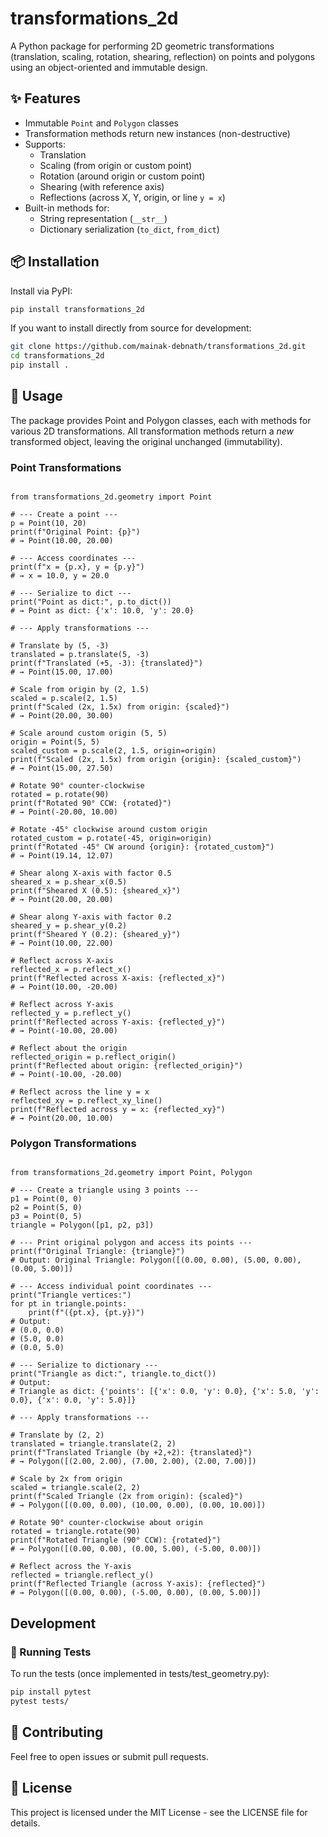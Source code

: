 # transformations_2d

A Python package for performing 2D geometric transformations (translation, scaling, rotation, shearing, reflection) on points and polygons using an object-oriented and immutable design.

## ✨ Features

- Immutable `Point` and `Polygon` classes
- Transformation methods return new instances (non-destructive)
- Supports:
  - Translation
  - Scaling (from origin or custom point)
  - Rotation (around origin or custom point)
  - Shearing (with reference axis)
  - Reflections (across X, Y, origin, or line `y = x`)
- Built-in methods for:
  - String representation (`__str__`)
  - Dictionary serialization (`to_dict`, `from_dict`)

## 📦 Installation

Install via PyPI:

```bash
pip install transformations_2d
```

If you want to install directly from source for development:

```bash
git clone https://github.com/mainak-debnath/transformations_2d.git
cd transformations_2d
pip install .
```

## 🚀 Usage

The package provides Point and Polygon classes, each with methods for various 2D transformations. All transformation methods return a _new_ transformed object, leaving the original unchanged (immutability).

### Point Transformations

```

from transformations_2d.geometry import Point

# --- Create a point ---
p = Point(10, 20)
print(f"Original Point: {p}")
# → Point(10.00, 20.00)

# --- Access coordinates ---
print(f"x = {p.x}, y = {p.y}")
# → x = 10.0, y = 20.0

# --- Serialize to dict ---
print("Point as dict:", p.to_dict())
# → Point as dict: {'x': 10.0, 'y': 20.0}

# --- Apply transformations ---

# Translate by (5, -3)
translated = p.translate(5, -3)
print(f"Translated (+5, -3): {translated}")
# → Point(15.00, 17.00)

# Scale from origin by (2, 1.5)
scaled = p.scale(2, 1.5)
print(f"Scaled (2x, 1.5x) from origin: {scaled}")
# → Point(20.00, 30.00)

# Scale around custom origin (5, 5)
origin = Point(5, 5)
scaled_custom = p.scale(2, 1.5, origin=origin)
print(f"Scaled (2x, 1.5x) from origin {origin}: {scaled_custom}")
# → Point(15.00, 27.50)

# Rotate 90° counter-clockwise
rotated = p.rotate(90)
print(f"Rotated 90° CCW: {rotated}")
# → Point(-20.00, 10.00)

# Rotate -45° clockwise around custom origin
rotated_custom = p.rotate(-45, origin=origin)
print(f"Rotated -45° CW around {origin}: {rotated_custom}")
# → Point(19.14, 12.07)

# Shear along X-axis with factor 0.5
sheared_x = p.shear_x(0.5)
print(f"Sheared X (0.5): {sheared_x}")
# → Point(20.00, 20.00)

# Shear along Y-axis with factor 0.2
sheared_y = p.shear_y(0.2)
print(f"Sheared Y (0.2): {sheared_y}")
# → Point(10.00, 22.00)

# Reflect across X-axis
reflected_x = p.reflect_x()
print(f"Reflected across X-axis: {reflected_x}")
# → Point(10.00, -20.00)

# Reflect across Y-axis
reflected_y = p.reflect_y()
print(f"Reflected across Y-axis: {reflected_y}")
# → Point(-10.00, 20.00)

# Reflect about the origin
reflected_origin = p.reflect_origin()
print(f"Reflected about origin: {reflected_origin}")
# → Point(-10.00, -20.00)

# Reflect across the line y = x
reflected_xy = p.reflect_xy_line()
print(f"Reflected across y = x: {reflected_xy}")
# → Point(20.00, 10.00)

```

### Polygon Transformations

```

from transformations_2d.geometry import Point, Polygon

# --- Create a triangle using 3 points ---
p1 = Point(0, 0)
p2 = Point(5, 0)
p3 = Point(0, 5)
triangle = Polygon([p1, p2, p3])

# --- Print original polygon and access its points ---
print(f"Original Triangle: {triangle}")
# Output: Original Triangle: Polygon([(0.00, 0.00), (5.00, 0.00), (0.00, 5.00)])

# --- Access individual point coordinates ---
print("Triangle vertices:")
for pt in triangle.points:
    print(f"({pt.x}, {pt.y})")
# Output:
# (0.0, 0.0)
# (5.0, 0.0)
# (0.0, 5.0)

# --- Serialize to dictionary ---
print("Triangle as dict:", triangle.to_dict())
# Output:
# Triangle as dict: {'points': [{'x': 0.0, 'y': 0.0}, {'x': 5.0, 'y': 0.0}, {'x': 0.0, 'y': 5.0}]}

# --- Apply transformations ---

# Translate by (2, 2)
translated = triangle.translate(2, 2)
print(f"Translated Triangle (by +2,+2): {translated}")
# → Polygon([(2.00, 2.00), (7.00, 2.00), (2.00, 7.00)])

# Scale by 2x from origin
scaled = triangle.scale(2, 2)
print(f"Scaled Triangle (2x from origin): {scaled}")
# → Polygon([(0.00, 0.00), (10.00, 0.00), (0.00, 10.00)])

# Rotate 90° counter-clockwise about origin
rotated = triangle.rotate(90)
print(f"Rotated Triangle (90° CCW): {rotated}")
# → Polygon([(0.00, 0.00), (0.00, 5.00), (-5.00, 0.00)])

# Reflect across the Y-axis
reflected = triangle.reflect_y()
print(f"Reflected Triangle (across Y-axis): {reflected}")
# → Polygon([(0.00, 0.00), (-5.00, 0.00), (0.00, 5.00)])

```

## Development

### 🧪 Running Tests

To run the tests (once implemented in tests/test_geometry.py):

```bash
pip install pytest
pytest tests/
```

## 🤝 Contributing

Feel free to open issues or submit pull requests.

## 📄 License

This project is licensed under the MIT License - see the LICENSE file for details.
